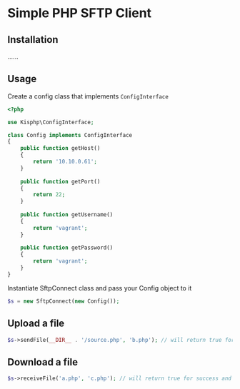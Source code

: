 # Simple PHP SFTP Client

## Installation

......

## Usage

Create a config class that implements `ConfigInterface`

```php
<?php

use Kisphp\ConfigInterface;

class Config implements ConfigInterface
{
    public function getHost()
    {
        return '10.10.0.61';
    }
    
    public function getPort()
    {
        return 22;
    }
    
    public function getUsername()
    {
        return 'vagrant';
    }
    
    public function getPassword()
    {
        return 'vagrant';
    }
}
```

Instantiate SftpConnect class and pass your Config object to it

```php
$s = new SftpConnect(new Config());
```

## Upload a file

```php
$s->sendFile(__DIR__ . '/source.php', 'b.php'); // will return true for success and false for failure
```

## Download a file

```php
$s->receiveFile('a.php', 'c.php'); // will return true for success and false for failure
```
